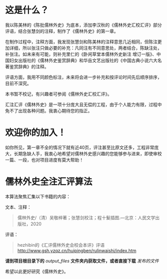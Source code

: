 # 这是什么？
我以陈美林的《陈批儒林外史》为底本，添加李汉秋的《儒林外史汇校汇评》部分评语，结合张慧剑的注释，制作了《儒林外史》的第一章。

在制作过程中，注释方面，我发现张慧剑和陈美林的注释意思几近相同，但陈注更加详细，所以张注只做必要的补充：凡同注有不同意思处，两者结合，陈缺注处，补张注。如未来有可能，则补充里仁的《卧闲草堂本儒林外史新注 增订一版》、中国妇女出版社的《儒林外史鉴赏辞典》和华岳文艺出版社的《中国古典小说六大名著鉴赏辞典》的注释。

评语方面，我用不同颜色标注，未来将会进一步补充和按评论时间先后顺序排序，目前不深究。

本书暂不校记，有兴趣者可参阅《儒林外史汇校汇评》。

汇注汇评《儒林外史》是一项十分庞大且无偿的工程，由于个人能力有限，过程中免不了出现各种问题。我衷心期待您的指正。

# 欢迎你的加入！

如你所见，第一章不全的情况下就有近40页，评注甚至比原文还多，工程非常庞大，长期急缺人手，我衷心地希望对儒林外史感兴趣的您能够参与进来，即使审校一篇、一段，也对项目进度有莫大帮助！

# 儒林外史全注汇评算法

本算法聚焦汇集以下书籍的内容：

文本、注释：
> 儒林外史/（清）吴敬梓著；张慧剑校注；程十髮插图.—北京：人民文学出版社，2020

评语：
> hezhibin的《汇评儒林外史会校会本评》评语
> http://www.gsh.yzqz.cn/huipingben/rulinwaishi/index.htm

**请到项目根目录下的** *output_files* **文件夹内获取文件，或者直接下载** *发布的文件*

希望以此更好研究《儒林外史》。
